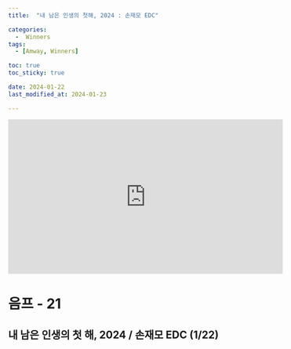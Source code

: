 ```yaml
---
title:  "내 남은 인생의 첫해, 2024 : 손재모 EDC" 

categories:
  -  Winners
tags:
  - [Amway, Winners]

toc: true
toc_sticky: true

date: 2024-01-22
last_modified_at: 2024-01-23

---
```


<iframe width="560" height="315" src="https://www.youtube.com/embed/sbD9ylxU1U8?si=8ei6IB0nW0t4BVIP" title="YouTube video player" frameborder="0" allow="accelerometer; autoplay; clipboard-write; encrypted-media; gyroscope; picture-in-picture; web-share" allowfullscreen></iframe>


# 음프 - 21

## 내 남은 인생의 첫 해, 2024 / 손재모 EDC (1/22)
### 